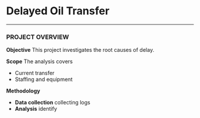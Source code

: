 # Delayed Oil Transfer
---
### PROJECT OVERVIEW
**Objective**
This project investigates the root causes of delay.

**Scope**
The analysis covers
+ Current transfer
+ Staffing and equipment

**Methodology**
+ **Data collection** collecting logs
+ **Analysis** identify
